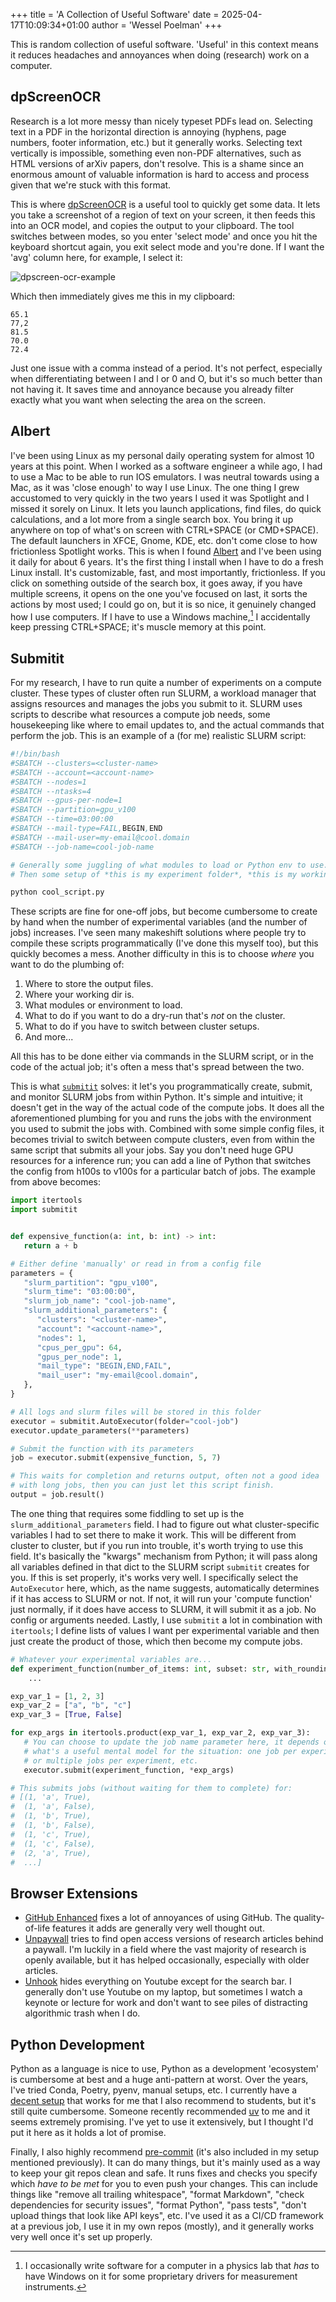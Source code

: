 +++
title = 'A Collection of Useful Software'
date = 2025-04-17T10:09:34+01:00
author = 'Wessel Poelman'
+++

This is random collection of useful software.
'Useful' in this context means it reduces headaches and annoyances when doing (research) work on a computer.

## dpScreenOCR
Research is a lot more messy than nicely typeset PDFs lead on.
Selecting text in a PDF in the horizontal direction is annoying (hyphens, page numbers, footer information, etc.) but it generally works.
Selecting text vertically is impossible, something even non-PDF alternatives, such as HTML versions of arXiv papers, don't resolve.
This is a shame since an enormous amount of valuable information is hard to access and process given that we're stuck with this format.

This is where [dpScreenOCR](https://danpla.github.io/dpscreenocr/en/) is a useful tool to quickly get some data.
It lets you take a screenshot of a region of text on your screen, it then feeds this into an OCR model, and copies the output to your clipboard.
The tool switches between modes, so you enter 'select mode' and once you hit the keyboard shortcut again, you exit select mode and you're done.
If I want the 'avg' column here, for example, I select it:

![dpscreen-ocr-example](dpscreenocr-example.png)

Which then immediately gives me this in my clipboard: 

```
65.1
77,2
81.5
70.0
72.4
```

Just one issue with a comma instead of a period.
It's not perfect, especially when differentiating between I and l or 0 and O, but it's so much better than not having it.
It saves time and annoyance because you already filter exactly what you want when selecting the area on the screen.

## Albert
I've been using Linux as my personal daily operating system for almost 10 years at this point.
When I worked as a software engineer a while ago, I had to use a Mac to be able to run IOS emulators.
I was neutral towards using a Mac, as it was 'close enough' to way I use Linux.
The one thing I grew accustomed to very quickly in the two years I used it was Spotlight and I missed it sorely on Linux.
It lets you launch applications, find files, do quick calculations, and a lot more from a single search box.
You bring it up anywhere on top of what's on screen with CTRL+SPACE (or CMD+SPACE).
The default launchers in XFCE, Gnome, KDE, etc. don't come close to how frictionless Spotlight works.
This is when I found [Albert](https://albertlauncher.github.io/) and I've been using it daily for about 6 years.
It's the first thing I install when I have to do a fresh Linux install.
It's customizable, fast, and most importantly, frictionless.
If you click on something outside of the search box, it goes away, if you have multiple screens, it opens on the one you've focused on last, it sorts the actions by most used; I could go on, but it is so nice, it genuinely changed how I use computers.
If I have to use a Windows machine,[^1] I accidentally keep pressing CTRL+SPACE; it's muscle memory at this point.


## Submitit
For my research, I have to run quite a number of experiments on a compute cluster.
These types of cluster often run SLURM, a workload manager that assigns resources and manages the jobs you submit to it.
SLURM uses scripts to describe what resources a compute job needs, some housekeeping like where to email updates to, and the actual commands that perform the job.
This is an example of a (for me) realistic SLURM script:

```sh
#!/bin/bash
#SBATCH --clusters=<cluster-name>
#SBATCH --account=<account-name>
#SBATCH --nodes=1
#SBATCH --ntasks=4
#SBATCH --gpus-per-node=1
#SBATCH --partition=gpu_v100
#SBATCH --time=03:00:00
#SBATCH --mail-type=FAIL,BEGIN,END
#SBATCH --mail-user=my-email@cool.domain
#SBATCH --job-name=cool-job-name

# Generally some juggling of what modules to load or Python env to use.
# Then some setup of *this is my experiment folder*, *this is my working dir*, etc.

python cool_script.py
```

These scripts are fine for one-off jobs, but become cumbersome to create by hand when the number of experimental variables (and the number of jobs) increases.
I've seen many makeshift solutions where people try to compile these scripts programmatically (I've done this myself too), but this quickly becomes a mess.
Another difficulty in this is to choose *where* you want to do the plumbing of:

1. Where to store the output files.
2. Where your working dir is.
3. What modules or environment to load.
4. What to do if you want to do a dry-run that's *not* on the cluster.
5. What to do if you have to switch between cluster setups.
6. And more...

All this has to be done either via commands in the SLURM script, or in the code of the actual job; it's often a mess that's spread between the two.

This is what [`submitit`](https://github.com/facebookincubator/submitit) solves: it let's you programmatically create, submit, and monitor SLURM jobs from within Python.
It's simple and intuitive; it doesn't get in the way of the actual code of the compute jobs.
It does all the aforementioned plumbing for you and runs the jobs with the environment you used to submit the jobs with.
Combined with some simple config files, it becomes trivial to switch between compute clusters, even from within the same script that submits all your jobs.
Say you don't need huge GPU resources for a inference run; you can add a line of Python that switches the config from h100s to v100s for a particular batch of jobs.
The example from above becomes:

```python
import itertools
import submitit


def expensive_function(a: int, b: int) -> int:
   return a + b

# Either define 'manually' or read in from a config file
parameters = {
   "slurm_partition": "gpu_v100",
   "slurm_time": "03:00:00",
   "slurm_job_name": "cool-job-name",
   "slurm_additional_parameters": {
      "clusters": "<cluster-name>",
      "account": "<account-name>",
      "nodes": 1,
      "cpus_per_gpu": 64,
      "gpus_per_node": 1,
      "mail_type": "BEGIN,END,FAIL",
      "mail_user": "my-email@cool.domain", 
   },
}

# All logs and slurm files will be stored in this folder
executor = submitit.AutoExecutor(folder="cool-job")
executor.update_parameters(**parameters)

# Submit the function with its parameters
job = executor.submit(expensive_function, 5, 7)

# This waits for completion and returns output, often not a good idea 
# with long jobs, then you can just let this script finish.
output = job.result()
```

The one thing that requires some fiddling to set up is the `slurm_additional_parameters` field.
I had to figure out what cluster-specific variables I had to set there to make it work.
This will be different from cluster to cluster, but if you run into trouble, it's worth trying to use this field.
It's basically the "kwargs" mechanism from Python; it will pass along all variables defined in that dict to the SLURM script `submitit` creates for you.
If this is set properly, it's works very well.
I specifically select the `AutoExecutor` here, which, as the name suggests, automatically determines if it has access to SLURM or not.
If not, it will run your 'compute function' just normally, if it does have access to SLURM, it will submit it as a job.
No config or arguments needed.
Lastly, I use `submitit` a lot in combination with `itertools`; I define lists of values I want per experimental variable and then just create the product of those, which then become my compute jobs.

```python
# Whatever your experimental variables are...
def experiment_function(number_of_items: int, subset: str, with_rounding: bool) -> None:
    ...

exp_var_1 = [1, 2, 3]
exp_var_2 = ["a", "b", "c"]
exp_var_3 = [True, False]

for exp_args in itertools.product(exp_var_1, exp_var_2, exp_var_3):
   # You can choose to update the job name parameter here, it depends on 
   # what's a useful mental model for the situation: one job per experiment 
   # or multiple jobs per experiment, etc.
   executor.submit(experiment_function, *exp_args)

# This submits jobs (without waiting for them to complete) for:
# [(1, 'a', True),
#  (1, 'a', False),
#  (1, 'b', True),
#  (1, 'b', False),
#  (1, 'c', True),
#  (1, 'c', False),
#  (2, 'a', True),
#  ...]
```

## Browser Extensions
* [GitHub Enhanced](https://github.com/refined-github/refined-github) fixes a lot of annoyances of using GitHub. The quality-of-life features it adds are generally very well thought out.
* [Unpaywall](https://unpaywall.org/) tries to find open access versions of research articles behind a paywall. I'm luckily in a field where the vast majority of research is openly available, but it has helped occasionally, especially with older articles. 
* [Unhook](https://unhook.app/) hides everything on Youtube except for the search bar. I generally don't use Youtube on my laptop, but sometimes I watch a keynote or lecture for work and don't want to see piles of distracting algorithmic trash when I do.

## Python Development
Python as a language is nice to use, Python as a development 'ecosystem' is cumbersome at best and a huge anti-pattern at worst.
Over the years, I've tried Conda, Poetry, pyenv, manual setups, etc.
I currently have a [decent setup](https://github.com/WPoelman/template) that works for me that I also recommend to students, but it's still quite cumbersome.
Someone recently recommended [uv](https://github.com/astral-sh/uv) to me and it seems extremely promising.
I've yet to use it extensively, but I thought I'd put it here as it holds a lot of promise.

Finally, I also highly recommend [pre-commit](https://pre-commit.com/) (it's also included in my setup mentioned previously).
It can do many things, but it's mainly used as a way to keep your git repos clean and safe.
It runs fixes and checks you specify which *have to be met* for you to even push your changes.
This can include things like "remove all trailing whitespace", "format Markdown", "check dependencies for security issues", "format Python", "pass tests", "don't upload things that look like API keys", etc.
I've used it as a CI/CD framework at a previous job, I use it in my own repos (mostly), and it generally works very well once it's set up properly.


[^1]: I occasionally write software for a computer in a physics lab that *has* to have Windows on it for some proprietary drivers for measurement instruments.
